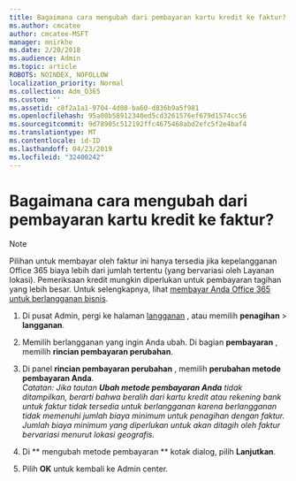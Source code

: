 ```yaml
---
title: Bagaimana cara mengubah dari pembayaran kartu kredit ke faktur?
ms.author: cmcatee
author: cmcatee-MSFT
manager: mnirkhe
ms.date: 2/20/2018
ms.audience: Admin
ms.topic: article
ROBOTS: NOINDEX, NOFOLLOW
localization_priority: Normal
ms.collection: Adm_O365
ms.custom: ''
ms.assetid: c8f2a1a1-9704-4d08-ba60-d836b9a5f981
ms.openlocfilehash: 95a08b58912340ed5cd3261576ef679d1574cc56
ms.sourcegitcommit: 9d78905c512192ffc4675468abd2efc5f2e4baf4
ms.translationtype: MT
ms.contentlocale: id-ID
ms.lasthandoff: 04/23/2019
ms.locfileid: "32400242"
---
```

# <a name="how-do-i-change-from-credit-card-payments-to-invoice"></a>Bagaimana cara mengubah dari pembayaran kartu kredit ke faktur?

> [!NOTE]
> Pilihan untuk membayar oleh faktur ini hanya tersedia jika kepelangganan Office 365 biaya lebih dari jumlah tertentu (yang bervariasi oleh Layanan lokasi). Pemeriksaan kredit mungkin diperlukan untuk pembayaran tagihan yang lebih besar. Untuk selengkapnya, lihat [membayar Anda Office 365 untuk berlangganan bisnis](https://support.office.com/article/734f4aab-df2d-4e9b-8cb1-691910bde216). 
  
1. Di pusat Admin, pergi ke halaman [langganan](https://go.microsoft.com/fwlink/p/?linkid=842054) , atau memilih **penagihan** \> **langganan**.
    
2. Memilih berlangganan yang ingin Anda ubah. Di bagian **pembayaran** , memilih **rincian pembayaran perubahan**.
    
3. Di panel **rincian pembayaran perubahan** , memilih **perubahan metode pembayaran Anda**.
<br>*Catatan: Jika tautan **Ubah metode pembayaran Anda** tidak ditampilkan, berarti bahwa beralih dari kartu kredit atau rekening bank untuk faktur tidak tersedia untuk berlangganan karena berlangganan tidak memenuhi jumlah biaya minimum untuk penagihan dengan faktur. Jumlah biaya minimum yang diperlukan untuk akan ditagih oleh faktur bervariasi menurut lokasi geografis.*
  
4. Di ** mengubah metode pembayaran ** kotak dialog, pilih **Lanjutkan**.
    
5. Pilih **OK** untuk kembali ke Admin center. 
   